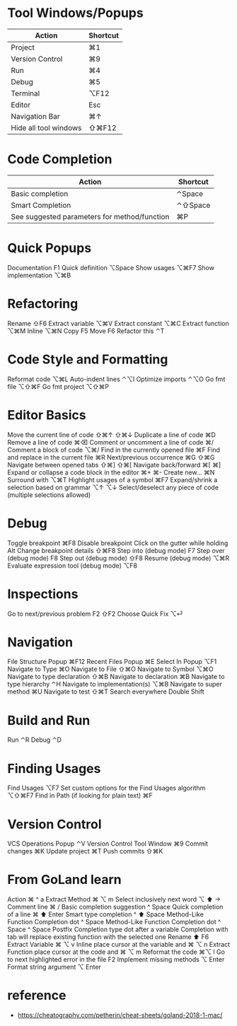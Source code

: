 # Tool Windows/Popups

|Action|Shortcut|
|------|--------|
|Project|⌘1|
|Version Control|⌘9|
|Run|⌘4|
|Debug|⌘5|
|Terminal|⌥F12|
|Editor|Esc|
|Navigation Bar|⌘↑|
|Hide all tool windows|⇧⌘F12|

# Code Completion

|Action|Shortcut|
|------|--------|
|Basic completion|⌃Space
|Smart Completion|⌃⇧Space
|See suggested parameters for method­/fu­nction|⌘P

# Quick Popups

Docume­ntation F1
Quick definition ⌥Space
Show usages ⌥⌘F7
Show implement­ation ⌥⌘B

# Refact­oring
Rename ⇧F6
Extract variable ⌥⌘V
Extract constant ⌥⌘C
Extract function ⌥⌘M
Inline ⌥⌘N
Copy F5
Move F6
Refactor this ⌃T

# Code Style and Formatting
Reformat code ⌥⌘L
Auto-i­ndent lines ⌃⌥I
Optimize imports ⌃⌥O
Go fmt file ⌥⇧⌘F
Go fmt project ⌥⇧⌘P

# Editor Basics
Move the current line of code ⇧⌘↑ ⇧⌘↓
Duplicate a line of code ⌘D
Remove a line of code ⌘⌫
Comment or uncomment a line of code ⌘/
Comment a block of code ⌥⌘/
Find in the currently opened file ⌘F
Find and replace in the current file ⌘R
Next/p­revious occurrence ⌘G ⇧⌘G
Navigate between opened tabs ⇧⌘] ⇧⌘[
Navigate back/f­orward ⌘[ ⌘]
Expand or collapse a code block in the editor ⌘+ ⌘-
Create new...  ⌘N
Surround with ⌥⌘T
Highlight usages of a symbol ⌘F7
Expand­/shrink a selection based on grammar ⌥↑ ⌥↓
Select­/de­select any piece of code (multiple selections allowed) 

# Debug
Toggle breakpoint ⌘F8
Disable breakpoint Click on the gutter while holding Alt
Change breakpoint details ⇧⌘F8
Step into (debug mode) F7
Step over (debug mode) F8
Step out (debug mode) ⇧F8
Resume (debug mode) ⌥⌘R
Evaluate expression tool (debug mode) ⌥F8

# Inspections
Go to next/p­revious problem F2 ⇧F2
Choose Quick Fix ⌥⏎

# Navigation
File Structure Popup ⌘F12
Recent Files Popup ⌘E
Select In Popup ⌥F1
Navigate to Type ⌘O
Navigate to File ⇧⌘O
Navigate to Symbol ⌥⌘O
Navigate to type declar­ation ⇧⌘B
Navigate to declar­ation ⌘B
Navigate to type hierarchy ⌃H
Navigate to implem­ent­ati­on(s) ⌥⌘B
Navigate to super method ⌘U
Navigate to test ⇧⌘T
Search everywhere Double Shift

# Build and Run
Run ⌃R
Debug ⌃D

# Finding Usages
Find Usages ⌥F7
Set custom options for the Find Usages algorithm ⌥⇧⌘F7
Find in Path (if looking for plain text) ⌘F

# Version Control
VCS Operations Popup ⌃V
Version Control Tool Window ⌘9
Commit changes ⌘K
Update project ⌘T
Push commits ⇧⌘K

# From GoLand learn
Action ⌘ ^ a
Extract Method ⌘ ⌥ m
Select inclusively next word ⌥ ⬆ →
Comment line ⌘ /
Basic completion suggestion ^ Space
Quick completion of a line ⌘ ⬆ Enter
Smart type completion ^ ⬆ Space
Method-Like Function Completion dot ^ Space
Method-Like Function Completion dot ^ Space ^ Space
Postfix Completion type dot after a variable
Completion with tab will replace existing function with the selected one
Rename ⬆ F6
Extract Variable ⌘ ⌥ v
Inline place cursor at the variable and ⌘ ⌥ n
Extract Function place cursor at the code and ⌘ ⌥ m
Reformat the code ⌘⌥ l
Go to next highlighted error in the file F2
Implement missing methods ⌥ Enter
Format string argument ⌥ Enter

# reference
* https://cheatography.com/petherin/cheat-sheets/goland-2018-1-mac/
